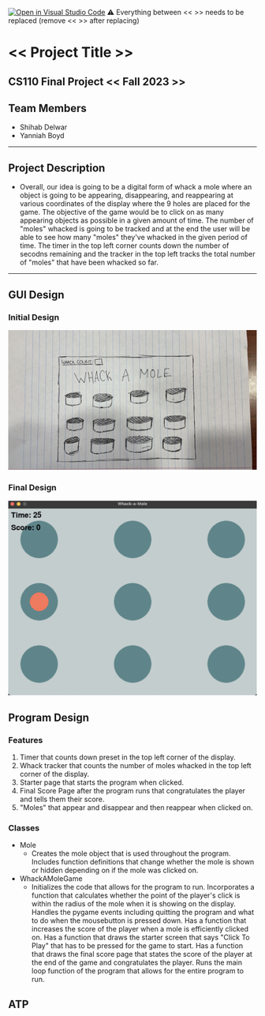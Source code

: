 [![Open in Visual Studio Code](https://classroom.github.com/assets/open-in-vscode-718a45dd9cf7e7f842a935f5ebbe5719a5e09af4491e668f4dbf3b35d5cca122.svg)](https://classroom.github.com/online_ide?assignment_repo_id=12763064&assignment_repo_type=AssignmentRepo)
:warning: Everything between << >> needs to be replaced (remove << >> after replacing)

# << Project Title >>
## CS110 Final Project  << Fall 2023 >>

## Team Members

- Shihab Delwar
- Yanniah Boyd
***

## Project Description

- Overall, our idea is going to be a digital form of whack a mole where an object is going to be appearing, disappearing, and reappearing at various coordinates of the display where the 9 holes are placed for the game. The objective of the game would be to click on as many appearing objects as possible in a given amount of time. The number of "moles" whacked is going to be tracked and at the end the user will be able to see how many "moles" they've whacked in the given period of time. The timer in the top left corner counts down the number of secodns remaining and the tracker in the top left tracks the total number of "moles" that have been whacked so far. 

***    

## GUI Design

### Initial Design

![initial gui](assets/gui.jpg)

### Final Design

![final gui](assets/finalgui.png)

## Program Design

### Features

1. Timer that counts down preset in the top left corner of the display.
2. Whack tracker that counts the number of moles whacked in the top left corner of the display.
3. Starter page that starts the program when clicked.
4. Final Score Page after the program runs that congratulates the player and tells them their score.
5. "Moles" that appear and disappear and then reappear when clicked on.

### Classes

- Mole
    - Creates the mole object that is used throughout the program. Includes function definitions that change whether the mole is shown or hidden depending on if the mole was clicked on.
- WhackAMoleGame
    - Initializes the code that allows for the program to run. Incorporates a function that calculates whether the point of the player's click is within the radius of the mole when it is showing on the display. Handles the pygame events including quitting the program and what to do when the mousebutton is pressed down. Has a function that increases the score of the player when a mole is efficiently clicked on. Has a function that draws the starter screen that says "Click To Play" that has to be pressed for the game to start. Has a function that draws the final score page that states the score of the player at the end of the game and congratulates the player. Runs the main loop function of the program that allows for the entire program to run. 

## ATP


